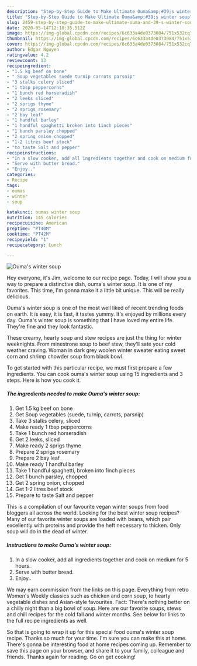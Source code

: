 ```yaml
---
description: "Step-by-Step Guide to Make Ultimate Ouma&amp;#39;s winter soup"
title: "Step-by-Step Guide to Make Ultimate Ouma&amp;#39;s winter soup"
slug: 2459-step-by-step-guide-to-make-ultimate-ouma-and-39-s-winter-soup
date: 2020-05-14T12:10:35.512Z
image: https://img-global.cpcdn.com/recipes/6c633a4de0373084/751x532cq70/oumas-winter-soup-recipe-main-photo.jpg
thumbnail: https://img-global.cpcdn.com/recipes/6c633a4de0373084/751x532cq70/oumas-winter-soup-recipe-main-photo.jpg
cover: https://img-global.cpcdn.com/recipes/6c633a4de0373084/751x532cq70/oumas-winter-soup-recipe-main-photo.jpg
author: Edgar Nguyen
ratingvalue: 4.2
reviewcount: 13
recipeingredient:
- "1.5 kg beef on bone"
- " Soup vegetables suede turnip carrots parsnip"
- "3 stalks celery sliced"
- "1 tbsp peppercorns"
- "1 bunch red horseradish"
- "2 leeks sliced"
- "2 sprigs thyme"
- "2 sprigs rosemary"
- "2 bay leaf"
- "1 handful barley"
- "1 handful spaghetti broken into 1inch pieces"
- "1 bunch parsley chopped"
- "2 spring onion chopped"
- "1-2 litres beef stock"
- "to taste Salt and pepper"
recipeinstructions:
- "In a slow cooker, add all ingredients together and cook on medium for 5 hours."
- "Serve with butter bread."
- "Enjoy.."
categories:
- Recipe
tags:
- oumas
- winter
- soup

katakunci: oumas winter soup 
nutrition: 145 calories
recipecuisine: American
preptime: "PT40M"
cooktime: "PT42M"
recipeyield: "1"
recipecategory: Lunch

---
```



![Ouma&#39;s winter soup](https://img-global.cpcdn.com/recipes/6c633a4de0373084/751x532cq70/oumas-winter-soup-recipe-main-photo.jpg)

Hey everyone, it's Jim, welcome to our recipe page. Today, I will show you a way to prepare a distinctive dish, ouma&#39;s winter soup. It is one of my favorites. This time, I'm gonna make it a little bit unique. This will be really delicious.

Ouma&#39;s winter soup is one of the most well liked of recent trending foods on earth. It is easy, it is fast, it tastes yummy. It's enjoyed by millions every day. Ouma&#39;s winter soup is something that I have loved my entire life. They're fine and they look fantastic.

These creamy, hearty soup and stew recipes are just the thing for winter weeknights. From minestrone soup to beef stew, they&#39;ll sate your cold weather craving. Woman in dark grey woolen winter sweater eating sweet corn and shrimp chowder soup from black bowl.


To get started with this particular recipe, we must first prepare a few ingredients. You can cook ouma&#39;s winter soup using 15 ingredients and 3 steps. Here is how you cook it.

<!--inarticleads1-->

##### The ingredients needed to make Ouma&#39;s winter soup:

1. Get 1.5 kg beef on bone
1. Get  Soup vegetables (suede, turnip, carrots, parsnip)
1. Take 3 stalks celery, sliced
1. Make ready 1 tbsp peppercorns
1. Take 1 bunch red horseradish
1. Get 2 leeks, sliced
1. Make ready 2 sprigs thyme
1. Prepare 2 sprigs rosemary
1. Prepare 2 bay leaf
1. Make ready 1 handful barley
1. Take 1 handful spaghetti, broken into 1inch pieces
1. Get 1 bunch parsley, chopped
1. Get 2 spring onion, chopped
1. Get 1-2 litres beef stock
1. Prepare to taste Salt and pepper


This is a compilation of our favourite vegan winter soups from food bloggers all across the world. Looking for the best winter soup recipes? Many of our favorite winter soups are loaded with beans, which pair excellently with proteins and provide the heft necessary to thicken. Only soup will do in the dead of winter. 

<!--inarticleads2-->

##### Instructions to make Ouma&#39;s winter soup:

1. In a slow cooker, add all ingredients together and cook on medium for 5 hours.
1. Serve with butter bread.
1. Enjoy..


We may earn commission from the links on this page. Everything from retro Women&#39;s Weekly classics such as chicken and corn soup, to hearty vegetable dishes and Asian-style favourites. Fact: There&#39;s nothing better on a chilly night than a big bowl of soup. Here are our favorite soups, stews and chili recipes for the cold fall and winter months. See below for links to the full recipe ingredients as well. 

So that is going to wrap it up for this special food ouma&#39;s winter soup recipe. Thanks so much for your time. I'm sure you can make this at home. There's gonna be interesting food at home recipes coming up. Remember to save this page on your browser, and share it to your family, colleague and friends. Thanks again for reading. Go on get cooking!
